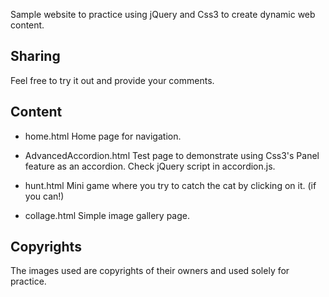 Sample website to practice using jQuery and Css3 to create dynamic web content.


## Sharing 

Feel free to try it out and provide your comments.


## Content

- home.html
Home page for navigation.

- AdvancedAccordion.html
Test page to demonstrate using Css3's Panel feature as an accordion. Check jQuery script in accordion.js.

- hunt.html
Mini game where you try to catch the cat by clicking on it. (if you can!)

- collage.html
Simple image gallery page.

## Copyrights

The images used are copyrights of their owners and used solely for practice.
